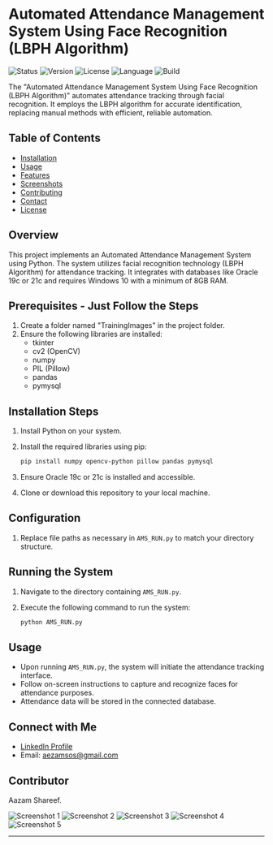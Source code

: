 # Automated Attendance Management System Using Face Recognition (LBPH Algorithm) 

![Status](https://img.shields.io/badge/status-completed-brightgreen) 
![Version](https://img.shields.io/badge/version-1.0.0-blue) 
![License](https://img.shields.io/badge/license-MIT-green)
![Language](https://img.shields.io/badge/language-Python-orange) 
![Build](https://img.shields.io/badge/build-passing-brightgreen)

The "Automated Attendance Management System Using Face Recognition (LBPH Algorithm)" automates attendance tracking through facial recognition. It employs the LBPH algorithm for accurate identification, replacing manual methods with efficient, reliable automation.


## Table of Contents
- [Installation](#installation)
- [Usage](#usage)
- [Features](#features)
- [Screenshots](#screenshots)
- [Contributing](#contributing)
- [Contact](#contact-with-me)
- [License](#license)

## Overview

This project implements an Automated Attendance Management System using Python. The system utilizes facial recognition technology (LBPH Algorithm) for attendance tracking. It integrates with databases like Oracle 19c or 21c and requires Windows 10 with a minimum of 8GB RAM.

## Prerequisites - Just Follow the Steps

1. Create a folder named "TrainingImages" in the project folder.
2. Ensure the following libraries are installed:
   - tkinter
   - cv2 (OpenCV)
   - numpy
   - PIL (Pillow)
   - pandas
   - pymysql

## Installation Steps

1. Install Python on your system.
2. Install the required libraries using pip:

   ```bash
   pip install numpy opencv-python pillow pandas pymysql
   ```

3. Ensure Oracle 19c or 21c is installed and accessible.
4. Clone or download this repository to your local machine.

## Configuration

1. Replace file paths as necessary in `AMS_RUN.py` to match your directory structure.

## Running the System

1. Navigate to the directory containing `AMS_RUN.py`.
2. Execute the following command to run the system:

   ```bash
   python AMS_RUN.py
   ```

## Usage

- Upon running `AMS_RUN.py`, the system will initiate the attendance tracking interface.
- Follow on-screen instructions to capture and recognize faces for attendance purposes.
- Attendance data will be stored in the connected database.

## Connect with Me

- [LinkedIn Profile](https://www.linkedin.com/in/aazam-shareef-234170171/)
- Email: aezamsos@gmail.com

## Contributor

Aazam Shareef.

![Screenshot 1](https://github.com/aezamsos/Automated-Attendance-Management-System-Using-Face-Recognition-LBPH-Algorithm/assets/120459990/6bee64a9-fed7-4fa6-a863-5141ad806284)
![Screenshot 2](https://github.com/aezamsos/Automated-Attendance-Management-System-Using-Face-Recognition-LBPH-Algorithm/assets/120459990/e98484a9-c466-4a45-b21c-35bd1d9e6487)
![Screenshot 3](https://github.com/aezamsos/Automated-Attendance-Management-System-Using-Face-Recognition-LBPH-Algorithm/assets/120459990/e744ba59-2342-49f3-b40c-d4d94c0d41b5)
![Screenshot 4](https://github.com/aezamsos/Automated-Attendance-Management-System-Using-Face-Recognition-LBPH-Algorithm/assets/120459990/f376cb04-0745-412a-b8e2-0afc77b185ae)
![Screenshot 5](https://github.com/aezamsos/Automated-Attendance-Management-System-Using-Face-Recognition-LBPH-Algorithm/assets/120459990/092140fe-fc7f-4e34-9bf0-fb04f3cc6e9b)

---
